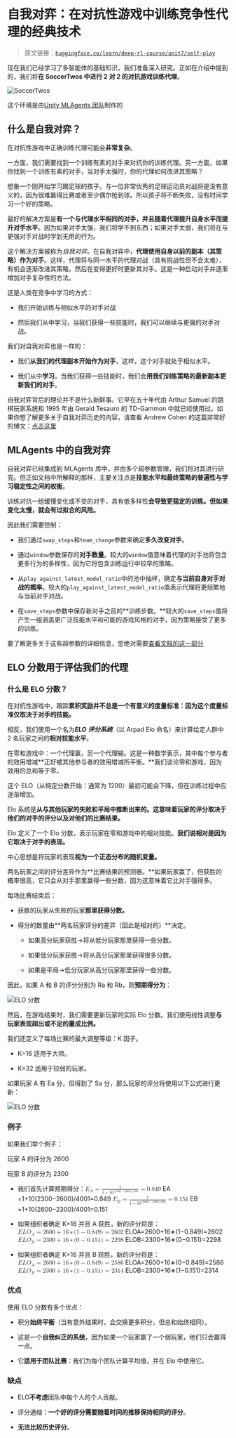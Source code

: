 # 自我对弈：在对抗性游戏中训练竞争性代理的经典技术

> 原文链接：[`huggingface.co/learn/deep-rl-course/unit7/self-play`](https://huggingface.co/learn/deep-rl-course/unit7/self-play)

现在我们已经学习了多智能体的基础知识，我们准备深入研究。正如在介绍中提到的，我们将**在 SoccerTwos 中进行 2 对 2 的对抗游戏训练代理**。

![SoccerTwos](img/b8d7d800c316a50a5f64472742088b73.png)

这个环境是由[Unity MLAgents 团队](https://github.com/Unity-Technologies/ml-agents)制作的

## 什么是自我对弈？

在对抗性游戏中正确训练代理可能会**非常复杂**。

一方面，我们需要找到一个训练有素的对手来对抗你的训练代理。另一方面，如果你找到一个训练有素的对手，当对手太强时，你的代理如何改进其策略？

想象一个刚开始学习踢足球的孩子。与一位非常优秀的足球运动员对战将是没有意义的，因为很难赢得比赛或者至少偶尔抢到球。所以孩子将不断失败，没有时间学习一个好的策略。

最好的解决方案是**有一个与代理水平相同的对手，并且随着代理提升自身水平而提升对手水平**。因为如果对手太强，我们将学不到东西；如果对手太弱，我们将在与更强对手对战时学到无用的行为。

这个解决方案被称为*自我对弈*。在自我对弈中，**代理使用自身以前的副本（其策略）作为对手**。这样，代理将与同一水平的代理对战（具有挑战性但不会太难），有机会逐渐改进其策略，然后在变得更好时更新其对手。这是一种启动对手并逐渐增加对手复杂性的方法。

这是人类在竞争中学习的方式：

+   我们开始训练与相似水平的对手对战

+   然后我们从中学习，当我们获得一些技能时，我们可以继续与更强的对手对战。

我们对自我对弈也是一样的：

+   我们**从我们的代理副本开始作为对手**，这样，这个对手就处于相似水平。

+   我们从中**学习**，当我们获得一些技能时，我们会**用我们训练策略的最新副本更新我们的对手**。

自我对弈背后的理论并不是什么新鲜事。它早在五十年代由 Arthur Samuel 的跳棋玩家系统和 1995 年由 Gerald Tesauro 的 TD-Gammon 中就已经使用过。如果你想了解更多关于自我对弈历史的内容，请查看 Andrew Cohen 的这篇非常好的博文：[点击这里](https://blog.unity.com/technology/training-intelligent-adversaries-using-self-play-with-ml-agents)

## MLAgents 中的自我对弈

自我对弈已经集成到 MLAgents 库中，并由多个超参数管理，我们将对其进行研究。但正如文档中所解释的那样，主要关注点是**技能水平和最终策略的普遍性与学习稳定性之间的权衡**。

训练对抗一组缓慢变化或不变的对手，具有低多样性**会导致更稳定的训练。但如果变化太慢，就会有过拟合的风险。**

因此我们需要控制：

+   我们通过`swap_steps`和`team_change`参数来确定**多久改变对手**。

+   通过`window`参数保存的**对手数量**。较大的`window`值意味着代理的对手池将包含更多行为的多样性，因为它将包含训练运行中较早的策略。

+   从`play_against_latest_model_ratio`中的池中抽样，确定**与当前自身对手对战的概率**。较大的`play_against_latest_model_ratio`值表示代理将更频繁地与当前对手对战。

+   在`save_steps`参数中保存新对手之前的**训练步数。**较大的`save_steps`值将产生一组涵盖更广泛技能水平和可能的游戏风格的对手，因为策略接受了更多的训练。

要了解更多关于这些超参数的详细信息，您绝对需要[查看文档的这一部分](https://github.com/Unity-Technologies/ml-agents/blob/develop/docs/Training-Configuration-File.md#self-play)

## ELO 分数用于评估我们的代理

### 什么是 ELO 分数？

在对抗性游戏中，跟踪**累积奖励并不总是一个有意义的度量标准：**因为这个度量标准**仅取决于对手的技能。**

相反，我们使用一个名为***ELO 评分系统***（以 Arpad Elo 命名）来计算给定人群中 2 名玩家之间的**相对技能水平**。

在零和游戏中：一个代理赢，另一个代理输。这是一种数学表示，其中每个参与者的效用增减**正好被其他参与者的效用增减所平衡。**我们谈论零和游戏，因为效用的总和等于零。

这个 ELO（从特定分数开始：通常为 1200）最初可能会下降，但在训练过程中应逐渐增加。

Elo 系统是**从与其他玩家的失败和平局中推断出来的。**这意味着玩家的评分取决于**他们的对手的评分以及对他们的比赛结果。**

Elo 定义了一个 Elo 分数，表示玩家在零和游戏中的相对技能。**我们说相对是因为它取决于对手的表现。**

中心思想是将玩家的表现**视为一个正态分布的随机变量。**

两名玩家之间的评分差异作为**比赛结果的预测器。**如果玩家赢了，但获胜的概率很高，它只会从对手那里赢得一些分数，因为这意味着它比对手强得多。

每场比赛结束后：

+   获胜的玩家从失败的玩家**那里获得分数。**

+   得分的数量由**两名玩家评分的差异（因此是相对的）**决定。

    +   如果高分玩家获胜→将从低分玩家那里获得一些分数。

    +   如果低分玩家获胜→将从高分玩家那里获得很多分数。

    +   如果是平局→低分玩家从高分玩家那里获得一些分数。

因此，如果 A 和 B 的评分分别为 Ra 和 Rb，则**预期得分为**：

![ELO 分数](img/170b63d61ac8a30759838921d82860c5.png)

然后，在游戏结束时，我们需要更新玩家的实际 Elo 分数。我们使用线性调整**与玩家表现超出或不足的量成比例。**

我们还定义了每场比赛的最大调整等级：K 因子。

+   K=16 适用于大师。

+   K=32 适用于较弱的玩家。

如果玩家 A 有 Ea 分，但得到了 Sa 分，那么玩家的评分将使用以下公式进行更新：

![ELO 分数](img/1e0296c75fde41fbfd850f8d5b2c8cdd.png)

### 例子

如果我们举个例子：

玩家 A 的评分为 2600

玩家 B 的评分为 2300

+   我们首先计算预期得分：<math><semantics><mrow><msub><mi>E</mi><mi>A</mi></msub><mo>=</mo><mfrac><mn>1</mn><mrow><mn>1</mn><mo>+</mo><mn>1</mn><msup><mn>0</mn><mrow><mo stretchy="false">(</mo><mn>2300</mn><mo>−</mo><mn>2600</mn><mo stretchy="false">)</mo><mi mathvariant="normal">/</mi><mn>400</mn></mrow></msup></mrow></mfrac><mo>=</mo><mn>0.849</mn></mrow><annotation encoding="application/x-tex">E_{A} = \frac{1}{1+10^{(2300-2600)/400}} = 0.849</annotation></semantics></math> EA​=1+10(2300−2600)/4001​=0.849 <math><semantics><mrow><msub><mi>E</mi><mi>B</mi></msub><mo>=</mo><mfrac><mn>1</mn><mrow><mn>1</mn><mo>+</mo><mn>1</mn><msup><mn>0</mn><mrow><mo stretchy="false">(</mo><mn>2600</mn><mo>−</mo><mn>2300</mn><mo stretchy="false">)</mo><mi mathvariant="normal">/</mi><mn>400</mn></mrow></msup></mrow></mfrac><mo>=</mo><mn>0.151</mn></mrow><annotation encoding="application/x-tex">E_{B} = \frac{1}{1+10^{(2600-2300)/400}} = 0.151</annotation></semantics></math> EB​=1+10(2600−2300)/4001​=0.151

+   如果组织者确定 K=16 并且 A 获胜，新的评分将是：<math><semantics><mrow><mi>E</mi><mi>L</mi><msub><mi>O</mi><mi>A</mi></msub><mo>=</mo><mn>2600</mn><mo>+</mo><mn>16</mn><mo>∗</mo><mo stretchy="false">(</mo><mn>1</mn><mo>−</mo><mn>0.849</mn><mo stretchy="false">)</mo><mo>=</mo><mn>2602</mn></mrow><annotation encoding="application/x-tex">ELO_A = 2600 + 16*(1-0.849) = 2602</annotation></semantics></math> ELOA​=2600+16∗(1−0.849)=2602 <math><semantics><mrow><mi>E</mi><mi>L</mi><msub><mi>O</mi><mi>B</mi></msub><mo>=</mo><mn>2300</mn><mo>+</mo><mn>16</mn><mo>∗</mo><mo stretchy="false">(</mo><mn>0</mn><mo>−</mo><mn>0.151</mn><mo stretchy="false">)</mo><mo>=</mo><mn>2298</mn></mrow><annotation encoding="application/x-tex">ELO_B = 2300 + 16*(0-0.151) = 2298</annotation></semantics></math> ELOB​=2300+16∗(0−0.151)=2298

+   如果组织者确定 K=16 并且 B 获胜，新的评分将是：<math><semantics><mrow><mi>E</mi><mi>L</mi><msub><mi>O</mi><mi>A</mi></msub><mo>=</mo><mn>2600</mn><mo>+</mo><mn>16</mn><mo>∗</mo><mo stretchy="false">(</mo><mn>0</mn><mo>−</mo><mn>0.849</mn><mo stretchy="false">)</mo><mo>=</mo><mn>2586</mn></mrow><annotation encoding="application/x-tex">ELO_A = 2600 + 16*(0-0.849) = 2586</annotation></semantics></math> ELOA​=2600+16∗(0−0.849)=2586 <math><semantics><mrow><mi>E</mi><mi>L</mi><msub><mi>O</mi><mi>B</mi></msub><mo>=</mo><mn>2300</mn><mo>+</mo><mn>16</mn><mo>∗</mo><mo stretchy="false">(</mo><mn>1</mn><mo>−</mo><mn>0.151</mn><mo stretchy="false">)</mo><mo>=</mo><mn>2314</mn></mrow><annotation encoding="application/x-tex">ELO_B = 2300 + 16 *(1-0.151) = 2314</annotation></semantics></math> ELOB​=2300+16∗(1−0.151)=2314

### 优点

使用 ELO 分数有多个优点：

+   积分**始终平衡**（当有意外结果时，会交换更多积分，但总和始终相同）。

+   这是一个**自我纠正的系统**，因为如果一个玩家赢了一个弱玩家，他们只会赢得一点。

+   它**适用于团队比赛**：我们为每个团队计算平均值，并在 Elo 中使用它。

### 缺点

+   ELO**不考虑**团队中每个人的个人贡献。

+   评分通缩：**一个好的评分需要随着时间的推移保持相同的评分**。

+   **无法比较历史评分**。

